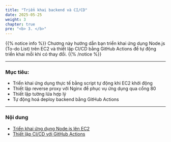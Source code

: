 ```yaml
---
title: "Triển khai backend và CI/CD"
date: 2025-05-25
weight: 3
chapter: true
pre: "<b> 3. </b>"
---
```


{{% notice info %}}
Chương này hướng dẫn bạn triển khai ứng dụng Node.js (To-do List) trên EC2 và thiết lập CI/CD bằng GitHub Actions để tự động triển khai mỗi khi có thay đổi.
{{% /notice %}}

---

### Mục tiêu:

- Triển khai ứng dụng thực tế bằng script tự động khi EC2 khởi động
- Thiết lập reverse proxy với Nginx để phục vụ ứng dụng qua cổng 80
- Thiết lập tường lửa hợp lý
- Tự động hoá deploy backend bằng GitHub Actions

---

### Nội dung

- [Triển khai ứng dụng Node.js lên EC2](3.1-deploy-on-ec2/)
- [Thiết lập CI/CD với GitHub Actions](3.2-setup-cicd-githubactions/)

